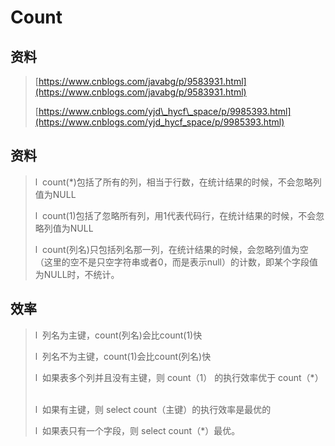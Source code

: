 # Count

## 资料

> [https://www.cnblogs.com/javabg/p/9583931.html](https://www.cnblogs.com/javabg/p/9583931.html)
>
> [https://www.cnblogs.com/yjd\_hycf\_space/p/9985393.html](https://www.cnblogs.com/yjd_hycf_space/p/9985393.html)

## 资料

> l  count\(\*\)包括了所有的列，相当于行数，在统计结果的时候，不会忽略列值为NULL  
>
> l  count\(1\)包括了忽略所有列，用1代表代码行，在统计结果的时候，不会忽略列值为NULL  
>
> l  count\(列名\)只包括列名那一列，在统计结果的时候，会忽略列值为空（这里的空不是只空字符串或者0，而是表示null）的计数，即某个字段值为NULL时，不统计。

## 效率

> l  列名为主键，count\(列名\)会比count\(1\)快  
>
> l  列名不为主键，count\(1\)会比count\(列名\)快  
>
> l  如果表多个列并且没有主键，则 count（1） 的执行效率优于 count（\*）  
>
> l  如果有主键，则 select count（主键）的执行效率是最优的  
>
> l  如果表只有一个字段，则 select count（\*）最优。




